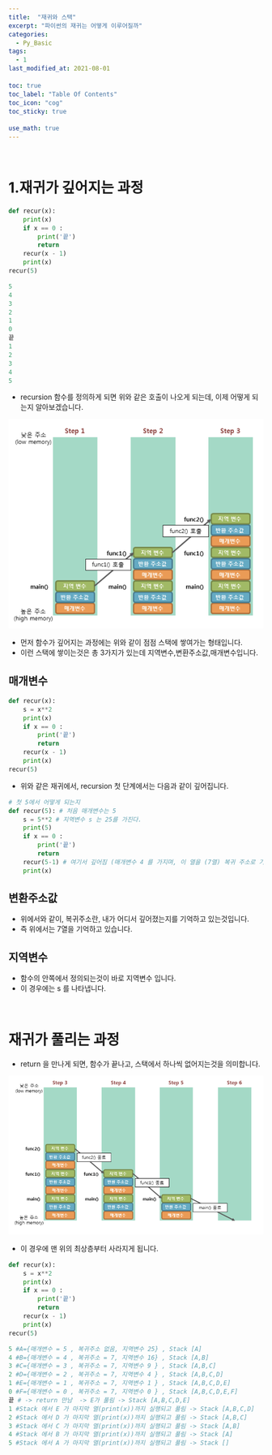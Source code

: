```yaml
---
title:  "재귀와 스택"
excerpt: "파이썬의 재귀는 어떻게 이루어질까"
categories:
  - Py_Basic
tags:
  - 1
last_modified_at: 2021-08-01

toc: true
toc_label: "Table Of Contents"
toc_icon: "cog"
toc_sticky: true

use_math: true
---
```


<br>

# 1.재귀가 깊어지는 과정

```python
def recur(x):
    print(x)
    if x == 0 :
        print('끝')
        return
    recur(x - 1)
    print(x)
recur(5)
```

```python
5
4
3
2
1
0
끝
1
2
3
4
5
```

- recursion 함수를 정의하게 되면 위와 같은 호출이 나오게 되는데, 이제 어떻게 되는지 알아보겠습니다.

![png](/assets/images/Python/21_1.png)

- 먼저 함수가 깊어지는 과정에는 위와 같이 점점 스택에 쌓여가는 형태입니다. 
- 이런 스택에 쌓이는것은 총 3가지가 있는데 지역변수,변환주소값,매개변수입니다. 

## 매개변수

```python
def recur(x):
    s = x**2
    print(x)
    if x == 0 :
        print('끝')
        return
    recur(x - 1)
    print(x)
recur(5)
```

- 위와 같은 재귀에서, recursion 첫 단계에서는 다음과 같이 깊어집니다.

```python
# 첫 5에서 어떻게 되는지
def recur(5): # 처음 매개변수는 5
    s = 5**2 # 지역변수 s 는 25를 가진다. 
    print(5) 
    if x == 0 :
        print('끝')
        return
    recur(5-1) # 여기서 깊어짐 (매개변수 4 를 가지며, 이 열을 (7열) 복귀 주소로 기억하게됨)
    print(x)
```

## 변환주소값

- 위에서와 같이, 복귀주소란, 내가 어디서 깊어졌는지를 기억하고 있는것입니다. 
- 즉 위에서는 7열을 기억하고 있습니다. 

## 지역변수

- 함수의 안쪽에서 정의되는것이 바로 지역변수 입니다. 
- 이 경우에는 s 를 나타냅니다.

<br>

# 재귀가 풀리는 과정

- return 을 만나게 되면, 함수가 끝나고, 스택에서 하나씩 없어지는것을 의미합니다. 

![png](/assets/images/Python/21_2.png)

- 이 경우에 맨 위의 최상층부터 사라지게 됩니다.

```python
def recur(x):
    s = x**2
    print(x)
    if x == 0 :
        print('끝')
        return
    recur(x - 1)
    print(x)
recur(5)
```

```python
5 #A={매개변수 = 5 , 복귀주소 없음, 지역변수 25} , Stack [A]
4 #B={매개변수 = 4 , 복귀주소 = 7, 지역변수 16} , Stack [A,B]
3 #C={매개변수 = 3 , 복귀주소 = 7, 지역변수 9 } , Stack [A,B,C]
2 #D={매개변수 = 2 , 복귀주소 = 7, 지역변수 4 } , Stack [A,B,C,D]
1 #E={매개변수 = 1 , 복귀주소 = 7, 지역변수 1 } , Stack [A,B,C,D,E]
0 #F={매개변수 = 0 , 복귀주소 = 7, 지역변수 0 } , Stack [A,B,C,D,E,F]
끝 # -> return 만남  -> E가 풀림 -> Stack [A,B,C,D,E]
1 #Stack 에서 E 가 마지막 열(print(x))까지 실행되고 풀림 -> Stack [A,B,C,D]
2 #Stack 에서 D 가 마지막 열(print(x))까지 실행되고 풀림 -> Stack [A,B,C]
3 #Stack 에서 C 가 마지막 열(print(x))까지 실행되고 풀림 -> Stack [A,B]
4 #Stack 에서 B 가 마지막 열(print(x))까지 실행되고 풀림 -> Stack [A]
5 #Stack 에서 A 가 마지막 열(print(x))까지 실행되고 풀림 -> Stack []
```





